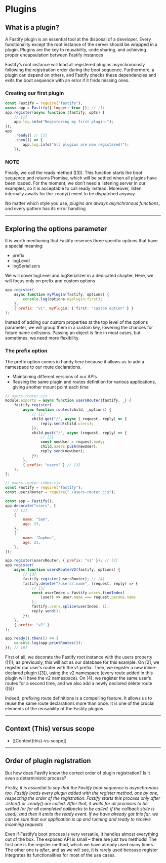 # Plugins

## What is a plugin?

A Fastify plugin is an essential tool at the disposal of a developer. Every functionality except the root instance of the server should be wrapped in a plugin. Plugins are the key to reusability, code sharing, and achieving proper encapsulation between Fastify instances

Fastify’s root instance will load all registered plugins asynchronously following the registration order during the boot sequence. Furthermore, a plugin can depend on others, and Fastify checks these dependencies and exits the boot sequence with an error if it finds missing ones.

### Creating our first plugin

```js
const Fastify = require("fastify");
const app = Fastify({ logger: true }); // [1]
app.register(async function (fastify, opts) {
	// [2]
	app.log.info("Registering my first plugin.");
});
app
	.ready() // [3]
	.then(() => {
		app.log.info("All plugins are now registered!");
	});
```

### NOTE

Finally, we call the ready method ([3]). This function starts the boot sequence and returns Promise, which will be settled when all plugins have been loaded. For the moment, we don’t need a listening server in our examples, so it is acceptable to call ready instead. Moreover, listen internally awaits for the .ready() event to be dispatched anyway.

No matter which style you use, _plugins are always asynchronous functions_, and every pattern has its error handling

---

## Exploring the options parameter

It is worth mentioning that Fastify reserves three specific options that have a special meaning:

- prefix
- logLevel
- logSerializers

We will cover logLevel and logSerializer in a dedicated chapter. Here, we will focus only on prefix and custom options

```js
app.register(
	async function myPlugin(fastify, options) {
		console.log(options.myplugin.first);
	},
	{ prefix: "v1", myPlugin: { first: "custom option" } }
);
```

Instead of adding our custom properties at the top level of the options parameter, we will group them in a custom key, lowering the chances for future name collisions. Passing an object is fine in most cases, but sometimes, we need more flexibility.

### The prefix option

The prefix option comes in handy here because it allows us to add a namespace to our route declarations.

- Maintaining different versions of our APIs
- Reusing the same plugin and routes definition for various applications, giving another mount point each time

```js
// users-router.cjs
module.exports = async function usersRouter(fastify, _) {
	fastify.register(
		async function routes(child, _options) {
			// [1]
			child.get("/", async (_request, reply) => {
				reply.send(child.users);
			});
			child.post("/", async (request, reply) => {
				// [2]
				const newUser = request.body;
				child.users.push(newUser);
				reply.send(newUser);
			});
		},
		{ prefix: "users" } // [3]
	);
};
```

```js
// users-router-index.cjs
const Fastify = require("fastify");
const usersRouter = require("./users-router.cjs");

const app = Fastify();
app.decorate("users", [
	// [1]
	{
		name: "Sam",
		age: 23,
	},
	{
		name: "Daphne",
		age: 21,
	},
]);

app.register(usersRouter, { prefix: "v1" }); // [2]
app.register(
	async function usersRouterV2(fastify, options) {
		// [3]
		fastify.register(usersRouter); // [4]
		fastify.delete("/users/:name", (request, reply) => {
			// [5]
			const userIndex = fastify.users.findIndex(
				(user) => user.name === request.params.name
			);
			fastify.users.splice(userIndex, 1);
			reply.send();
		});
	},
	{ prefix: "v2" }
);

app.ready().then(() => {
	console.log(app.printRoutes());
}); // [6]
```

First of all, we decorate the Fastify root instance with the users property ([1]); as previously, this will act as our database for this example. On [2], we register our user’s router with the v1 prefix. Then, we register a new inline-declared plugin ([3]), using the v2 namespace (every route added in this plugin will have the v2 namespace). On [4], we register the same user’s routes for a second time, and we also add a newly declared delete route ([5])

Indeed, prefixing route definitions is a compelling feature. It allows us to reuse the same route declarations more than once. It is one of the crucial elements of the reusability of the Fastify plugins

---

## Context (This) versus scope

- [[Context(this)-vs-scope]]

---

## Order of plugin registration

But how does Fastify know the correct order of plugin registration? Is it even a deterministic process?

_Firstly, it is essential to say that the Fastify boot sequence is asynchronous too. Fastify loads every plugin added with the register method, one by one, respecting the order of the registration. Fastify starts this process only after .listen() or .ready() are called. After that, it waits for all promises to be settled (or for all completed callbacks to be called, if the callback style is used), and then it emits the ready event. If we have already got this far, we can be sure that our application is up and running and ready to receive incoming requests_

Even if Fastify’s boot process is very versatile, it handles almost everything out of the box. The exposed API is small – there are just two methods! The first one is the register method, which we have already used many times. The other one is *after*, and as we will see, it is rarely used because register integrates its functionalities for most of the use cases.


